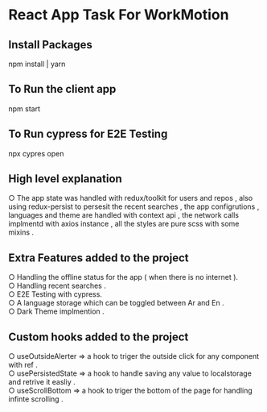 # React App Task For WorkMotion

## Install Packages

npm install | yarn

## To Run the client app

npm start

## To Run cypress for E2E Testing

npx cypres open

## High level explanation

○ The app state was handled with redux/toolkit for users and repos , also using redux-persist to persesit the recent searches , the app configrutions , languages and theme are handled with context api , the network calls implmentd with axios instance , all the styles are pure scss with some mixins .

## Extra Features added to the project

○ Handling the offline status for the app ( when there is no internet ).\
○ Handling recent searches .\
○ E2E Testing with cypress.\
○ A language storage which can be toggled between Ar and En .\
○ Dark Theme implmention .

## Custom hooks added to the project

○ useOutsideAlerter => a hook to triger the outside click for any component with ref .\
○ usePersistedState => a hook to handle saving any value to localstorage and retrive it easliy .\
○ useScrollBottom => a hook to triger the bottom of the page for handling infinte scrolling .
